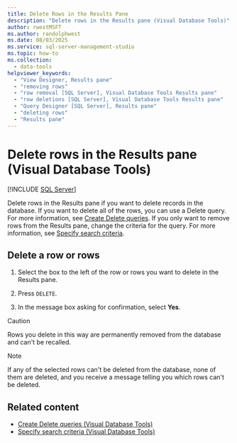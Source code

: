 ```yaml
---
title: Delete Rows in the Results Pane
description: "Delete rows in the Results pane (Visual Database Tools)"
author: rwestMSFT
ms.author: randolphwest
ms.date: 08/03/2025
ms.service: sql-server-management-studio
ms.topic: how-to
ms.collection:
  - data-tools
helpviewer_keywords:
  - "View Designer, Results pane"
  - "removing rows"
  - "row removal [SQL Server], Visual Database Tools Results pane"
  - "row deletions [SQL Server], Visual Database Tools Results pane"
  - "Query Designer [SQL Server], Results pane"
  - "deleting rows"
  - "Results pane"
---
```

# Delete rows in the Results pane (Visual Database Tools)

[!INCLUDE [SQL Server](../includes/applies-to-version/sqlserver.md)]

Delete rows in the Results pane if you want to delete records in the database. If you want to delete all of the rows, you can use a Delete query. For more information, see [Create Delete queries](create-delete-queries-visual-database-tools.md). If you only want to remove rows from the Results pane, change the criteria for the query. For more information, see [Specify search criteria](specify-search-criteria-visual-database-tools.md).

## Delete a row or rows

1. Select the box to the left of the row or rows you want to delete in the Results pane.

1. Press `DELETE`.

1. In the message box asking for confirmation, select **Yes**.

> [!CAUTION]  
> Rows you delete in this way are permanently removed from the database and can't be recalled.

> [!NOTE]  
> If any of the selected rows can't be deleted from the database, none of them are deleted, and you receive a message telling you which rows can't be deleted.

## Related content

- [Create Delete queries (Visual Database Tools)](create-delete-queries-visual-database-tools.md)
- [Specify search criteria (Visual Database Tools)](specify-search-criteria-visual-database-tools.md)
